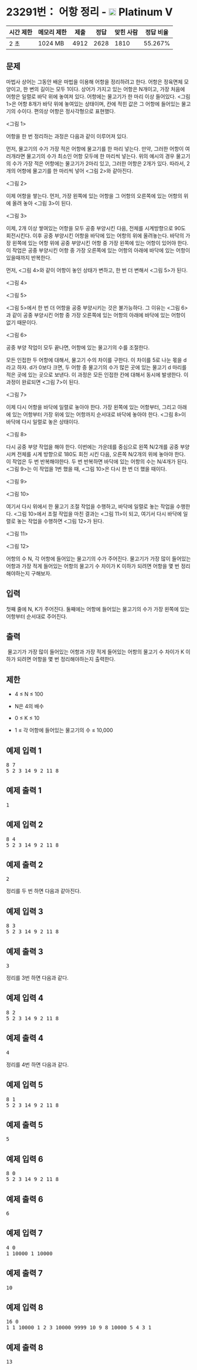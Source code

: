 # 23291번： 어항 정리 - <img src="https://static.solved.ac/tier_small/16.svg" style="height:20px" /> Platinum V



| 시간 제한 | 메모리 제한 | 제출 | 정답 | 맞힌 사람 | 정답 비율 |
| --- | --- | --- | --- | --- | --- |
| 2 초 | 1024 MB | 4912 | 2628 | 1810 | 55.267% |
## 문제

마법사 상어는 그동안 배운 마법을 이용해 어항을 정리하려고 한다. 어항은 정육면체 모양이고, 한 변의 길이는 모두 1이다. 상어가 가지고 있는 어항은 N개이고, 가장 처음에 어항은 일렬로 바닥 위에 놓여져 있다. 어항에는 물고기가 한 마리 이상 들어있다. <그림 1>은 어항 8개가 바닥 위에 놓여있는 상태이며, 칸에 적힌 값은 그 어항에 들어있는 물고기의 수이다. 편의상 어항은 정사각형으로 표현했다.



<그림 1>

어항을 한 번 정리하는 과정은 다음과 같이 이루어져 있다.

먼저, 물고기의 수가 가장 적은 어항에 물고기를 한 마리 넣는다. 만약, 그러한 어항이 여러개라면 물고기의 수가 최소인 어항 모두에 한 마리씩 넣는다. 위의 예시의 경우 물고기의 수가 가장 적은 어항에는 물고기가 2마리 있고, 그러한 어항은 2개가 있다. 따라서, 2개의 어항에 물고기를 한 마리씩 넣어 <그림 2>와 같아진다.



<그림 2>

이제 어항을 쌓는다. 먼저, 가장 왼쪽에 있는 어항을 그 어항의 오른쪽에 있는 어항의 위에 올려 놓아 <그림 3>이 된다.



<그림 3>

이제, 2개 이상 쌓여있는 어항을 모두 공중 부양시킨 다음, 전체를 시계방향으로 90도 회전시킨다. 이후 공중 부양시킨 어항을 바닥에 있는 어항의 위에 올려놓는다. 바닥의 가장 왼쪽에 있는 어항 위에 공중 부양시킨 어항 중 가장 왼쪽에 있는 어항이 있어야 한다. 이 작업은 공중 부양시킨 어항 중 가장 오른쪽에 있는 어항의 아래에 바닥에 있는 어항이 있을때까지 반복한다.

먼저, <그림 4>와 같이 어항이 놓인 상태가 변하고, 한 번 더 변해서 <그림 5>가 된다.



<그림 4>



<그림 5>

<그림 5>에서 한 번 더 어항을 공중 부양시키는 것은 불가능하다. 그 이유는 <그림 6>과 같이 공중 부양시킨 어항 중 가장 오른쪽에 있는 어항의 아래에 바닥에 있는 어항이 없기 때문이다.



<그림 6>

공중 부양 작업이 모두 끝나면, 어항에 있는 물고기의 수를 조절한다.

모든 인접한 두 어항에 대해서, 물고기 수의 차이를 구한다. 이 차이를 5로 나눈 몫을 d라고 하자. d가 0보다 크면, 두 어항 중 물고기의 수가 많은 곳에 있는 물고기 d 마리를 적은 곳에 있는 곳으로 보낸다. 이 과정은 모든 인접한 칸에 대해서 동시에 발생한다. 이 과정이 완료되면 <그림 7>이 된다.



<그림 7>

이제 다시 어항을 바닥에 일렬로 놓아야 한다. 가장 왼쪽에 있는 어항부터, 그리고 아래에 있는 어항부터 가장 위에 있는 어항까지 순서대로 바닥에 놓아야 한다. <그림 8>이 바닥에 다시 일렬로 놓은 상태이다.



<그림 8>

다시 공중 부양 작업을 해야 한다. 이번에는 가운데를 중심으로 왼쪽 N/2개를 공중 부양시켜 전체를 시계 방향으로 180도 회전 시킨 다음, 오른쪽 N/2개의 위에 놓아야 한다. 이 작업은 두 번 반복해야한다. 두 번 반복하면 바닥에 있는 어항의 수는 N/4개가 된다. <그림 9>는 이 작업을 1번 했을 때, <그림 10>은 다시 한 번 더 했을 때이다.



<그림 9>



<그림 10>

여기서 다시 위에서 한 물고기 조절 작업을 수행하고, 바닥에 일렬로 놓는 작업을 수행한다. <그림 10>에서 조절 작업을 마친 결과는 <그림 11>이 되고, 여기서 다시 바닥에 일렬로 놓는 작업을 수행하면 <그림 12>가 된다.



<그림 11>



<그림 12>

어항의 수 N, 각 어항에 들어있는 물고기의 수가 주어진다. 물고기가 가장 많이 들어있는 어항과 가장 적게 들어있는 어항의 물고기 수 차이가 K 이하가 되려면 어항을 몇 번 정리해야하는지 구해보자.

## 입력

첫째 줄에 N, K가 주어진다. 둘째에는 어항에 들어있는 물고기의 수가 가장 왼쪽에 있는 어항부터 순서대로 주어진다.

## 출력

 물고기가 가장 많이 들어있는 어항과 가장 적게 들어있는 어항의 물고기 수 차이가 K 이하가 되려면 어항을 몇 번 정리해야하는지 출력한다.

## 제한

- 4 ≤ N ≤ 100

- N은 4의 배수

- 0 ≤ K ≤ 10

- 1 ≤ 각 어항에 들어있는 물고기의 수 ≤ 10,000

## 예제 입력 1

<pre>8 7
5 2 3 14 9 2 11 8
</pre>
## 예제 출력 1

<pre>1
</pre>
## 예제 입력 2

<pre>8 4
5 2 3 14 9 2 11 8
</pre>
## 예제 출력 2

<pre>2
</pre>
정리를 두 번 하면 다음과 같아진다.



## 예제 입력 3

<pre>8 3
5 2 3 14 9 2 11 8
</pre>
## 예제 출력 3

<pre>3
</pre>
정리를 3번 하면 다음과 같다.



## 예제 입력 4

<pre>8 2
5 2 3 14 9 2 11 8
</pre>
## 예제 출력 4

<pre>4
</pre>
정리를 4번 하면 다음과 같다.



## 예제 입력 5

<pre>8 1
5 2 3 14 9 2 11 8
</pre>
## 예제 출력 5

<pre>5
</pre>
## 예제 입력 6

<pre>8 0
5 2 3 14 9 2 11 8
</pre>
## 예제 출력 6

<pre>6
</pre>
## 예제 입력 7

<pre>4 0
1 10000 1 10000
</pre>
## 예제 출력 7

<pre>10
</pre>
## 예제 입력 8

<pre>16 0
1 1 10000 1 2 3 10000 9999 10 9 8 10000 5 4 3 1
</pre>
## 예제 출력 8

<pre>13
</pre>